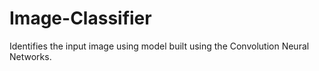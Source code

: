 # Image-Classifier
Identifies the input image using model built using the Convolution Neural Networks.
